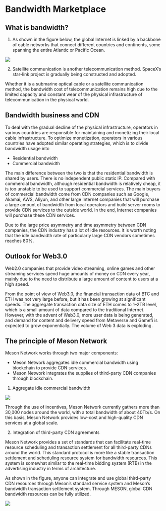 # Bandwidth Marketplace

## What is bandwidth?

1. As shown in the figure below, the global Internet is linked by a backbone of cable networks that connect different countries and continents, some spanning the entire Atlantic or Pacific Ocean.

![](./images/using/bandwidth-in-web3-01.png)

2. Satellite communication is another telecommunication method. SpaceX’s star-link project is gradually being constructed and adopted.

Whether it is a submarine optical cable or a satellite communication method, the bandwidth cost of telecommunication remains high due to the limited capacity and constant wear of the physical infrastructure of telecommunication in the physical world.

## Bandwidth business and CDN

To deal with the gradual decline of the physical infrastructure, operators in various countries are responsible for maintaining and monetizing their local cable infrastructure. To optimize monetization, operators in various countries have adopted similar operating strategies, which is to divide bandwidth usage into

- Residential bandwidth
- Commercial bandwidth

The main difference between the two is that the residential bandwidth is shared by users. There is no independent public static IP. Compared with commercial bandwidth, although residential bandwidth is relatively cheap, it is too unstable to be used to support commercial services. The main buyers of commercial bandwidth come from CDN companies such as Google, Akamai, AWS, Aliyun, and other large Internet companies that will purchase a large amount of bandwidth from local operators and build server rooms to provide CDN services to the outside world. In the end, Internet companies will purchase these CDN services.

Due to the large price asymmetry and time asymmetry between CDN companies, the CDN industry has a lot of idle resources. It is worth noting that the idle bandwidth rate of particularly large CDN vendors sometimes reaches 80%.

## Outlook for Web3.0

Web2.0 companies that provide video streaming, online games and other streaming services spend huge amounts of money on CDN every year, mainly due to the need to distribute a large amount of content to users at a high speed.

From the point of view of Web3.0, the financial transaction data of BTC and ETH was not very large before, but it has been growing at significant speeds. The aggregate transaction data size of ETH comes to 1–2TB level, which is a small amount of data compared to the traditional Internet. However, with the advent of Web3.0, more user data is being generated, and demand for content and delivery speed from Metaverse and Gamefi is expected to grow exponentially. The volume of Web 3 data is exploding.

## The principle of Meson Network

Meson Network works through two major components:

- Meson Network aggregates idle commercial bandwidth using blockchain to provide CDN services.
- Meson Network integrates the supplies of third-party CDN companies through blockchain.

1. Aggregate idle commercial bandwidth

![](./images/using/bandwidth-in-web3-03.png)

Through the use of incentives, Meson Network currently gathers more than 30,000 nodes around the world, with a total bandwidth of about 40Tb/s. On this basis, Meson Network provides low-cost and high-quality CDN services at a global scale.

2. Integration of third-party CDN agreements

Meson Network provides a set of standards that can facilitate real-time resource scheduling and transaction settlement for all third-party CDNs around the world. This standard protocol is more like a stable transaction settlement and scheduling resource system for bandwidth resources. This system is somewhat similar to the real-time bidding system (RTB) in the advertising industry in terms of architecture.

As shown in the figure, anyone can integrate and use global third-party CDN resources through Meson’s standard service system and Meson’s bandwidth transaction settlement system. Through MESON, global CDN bandwidth resources can be fully utilized.

![](./images/using/bandwidth-in-web3-02.png)